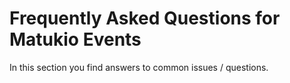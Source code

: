 # Frequently Asked Questions for Matukio Events

In this section you find answers to common issues / questions.



